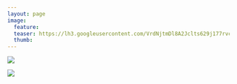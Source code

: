 ```yaml
---
layout: page
image:
  feature:
  teaser: https://lh3.googleusercontent.com/VrdNjtmDl8A2Jclts629j177rvc5QkeTlnI2t4CPjl0=w245
  thumb:
---
```


[![](https://lh3.googleusercontent.com/GTjOh4suik1iyWtuvtkO1pvExOCmkU_D4LiKheciEcc=w800)](https://lh3.googleusercontent.com/GTjOh4suik1iyWtuvtkO1pvExOCmkU_D4LiKheciEcc=s0)

[![](https://lh3.googleusercontent.com/YMzcuwXWilDULM04X9qQCVCJMAFxutzgK5XzBMKoO30=w800)](https://lh3.googleusercontent.com/YMzcuwXWilDULM04X9qQCVCJMAFxutzgK5XzBMKoO30=s0)
